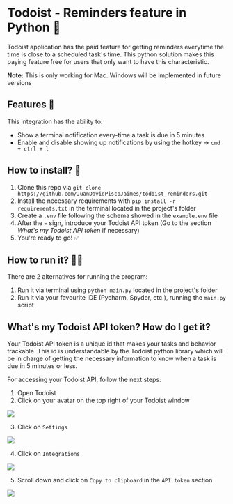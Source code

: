 # Todoist - Reminders feature in Python 🐍

Todoist application has the paid feature for getting reminders everytime the time is close to a scheduled task's time. This python solution makes this paying feature free for users that only want to have this characteristic.

**Note:** This is only working for Mac. Windows will be implemented in future versions

## Features 🍬

This integration has the ability to:
* Show a terminal notification every-time a task is due in 5 minutes
* Enable and disable showing up notifications by using the hotkey &rarr; `cmd + ctrl + l`

## How to install? 📝
1. Clone this repo via `git clone https://github.com/JuanDavidPiscoJaimes/todoist_reminders.git`
2. Install the necessary requirements with `pip install -r requirements.txt` in the terminal located in the project's folder
3. Create a `.env` file following the schema showed in the `example.env` file
4. After the `=` sign, introduce your Todoist API token (Go to the section _What's my Todoist API token_ if necessary)
5. You're ready to go! ✅

## How to run it? 🏃‍♂️
There are 2 alternatives for running the program:
1. Run it via terminal using `python main.py` located in the project's folder
2. Run it via your favourite IDE (Pycharm, Spyder, etc.), running the `main.py` script

## What's my Todoist API token? How do I get it?
Your Todoist API token is a unique id that makes your tasks and behavior trackable. This id is understandable by the Todoist python library which will be in charge of getting the necessary information to know when a task is due in 5 minutes or less.

For accessing your Todoist API, follow the next steps:
1. Open Todoist
2. Click on your avatar on the top right of your Todoist window

![](https://github.com/JuanDavidPiscoJaimes/todoist_reminders/blob/master/res/step2.png)

3. Click on `Settings`

![](https://github.com/JuanDavidPiscoJaimes/todoist_reminders/blob/master/res/step3.png)

4. Click on `Integrations`

![](https://github.com/JuanDavidPiscoJaimes/todoist_reminders/blob/master/res/step5.png)

5. Scroll down and click on `Copy to clipboard` in the `API token` section

![](https://github.com/JuanDavidPiscoJaimes/todoist_reminders/blob/master/res/step4.png)